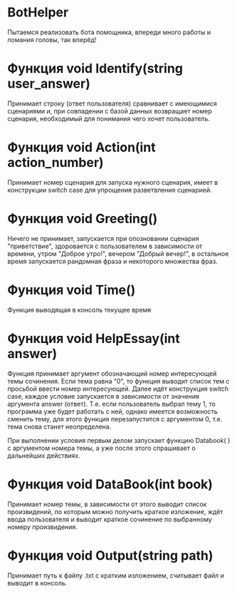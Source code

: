 # BotHelper
Пытаемся реализовать бота помощника, впереди много работы и ломания головы, так вперёд!

# Функция void Identify(string user_answer) 
Принимает строку (ответ пользователя) сравнивает с имеющимися сценариями и, при совпадении с базой данных возвращает номер сценария, необходимый для понимания чего хочет пользователь.

# Функция void Action(int action_number)
Принимает номер сценария для запуска нужного сценария, имеет в конструкции switch case для упрощения разветвления сценарией.

# Функция void Greeting()
Ничего не принимает, запускается при опозновании сценария "приветствие", здоровается с пользователем в зависимости от времени, утром "Доброе утро!", вечером "Добрый вечер!", в остальное время запускается рандомная фраза и некоторого множества фраз.

# Функция void Time()
Функция выводящая в консоль текущее время

# Функция void HelpEssay(int answer)
Функция принимает аргумент обозначающий номер интересующей темы сочинения. Если тема равна "0", то функция выводит список тем с просьбой ввести номер интересующей.
Далее идёт конструкция switch case, каждое условие запускается в зависимости от значения аргумента answer (ответ). Т.е. если пользователь выбрал тему 1, то программа уже будет работать с ней, однако имеется возможность сменить тему, для этого функция перезапустится с аргументом 0, т.е. тема снова станет неопределена.

При выполнении условия первым делом запускает функцию Databook( ) с аргументом номера темы, а уже после этого спрашивает о дальнейших действиях.

# Функция void DataBook(int book)
Принимает номер темы, в зависимости от этого выводит список произвидений, по которым можно получить краткое изложение, ждёт ввода пользователя и выводит краткое сочинение по выбранному номеру произвидения.


# Функция void Output(string path)

Принимает путь к файлу .txt с кратким изложением, считывает файл и выводит в консоль.

